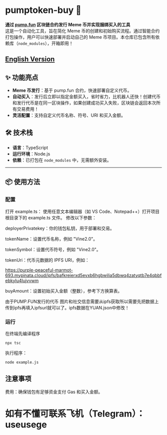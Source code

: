 # pumptoken-buy 🚀

**通过 [pump.fun](https://pump.fun) 区块链合约发行 Meme 币并实现捆绑买入的工具**  
这是一个自动化工具，旨在简化 Meme 币的创建和初始购买流程。通过智能合约打包操作，用户可以快速部署并启动自己的 Meme 币项目。本仓库已包含所有依赖库（`node_modules`），开箱即用！

## [English Version](README_en.md)

## ✨ 功能亮点

- **Meme 币发行**：基于 pump.fun 合约，快速部署自定义代币。
- **自动买入**：发行后立即以指定金额买入，省时省力，比机器人还快！创建代币和发行代币是在同一区块操作，如果创建成功买入失败，区块链会返回本次所有交易费用！
- **灵活配置**：支持自定义代币名称、符号、URI 和买入金额。

## 🛠 技术栈

- **语言**：TypeScript  
- **运行环境**：Node.js  
- **依赖**：已打包在 `node_modules` 中，无需额外安装。

---

## 📦 使用方法

### 配置
打开 example.ts：
使用任意文本编辑器（如 VS Code、Notepad++）打开项目根目录下的 example.ts 文件。
修改以下参数：

deployerPrivatekey：你的钱包私钥，用于部署和交易。

tokenName：设置代币名称，例如 "Vine2.0"。

tokenSymbol：设置代币符号，例如 "Vine2.0"。

tokenUri：代币元数据的 IPFS URI，例如：

https://purple-peaceful-marmot-693.mypinata.cloud/ipfs/bafkreierxd5evxb6hgbwilia5dbwq4zatyqtb7e4qbbfebkylu4lujvvwm

buyAmount：设置初始买入金额（整数），参考下方换算表。

由于PUMP.FUN发行的代币 图片和社交信息需要从ipfs获取所以需要先把数据上传到ipfs再填入ipfsurl就可以了。ipfs数据在YUAN.json中修改！


### 运行
在终端先编译程序
```
npx tsc
```

执行程序：
```
node example.js
```


## 注意事项
费用：确保钱包有足够资金支付 Gas 和买入金额。

# 如有不懂可联系飞机（Telegram）：useusege




